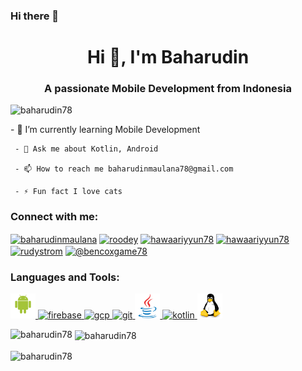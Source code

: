 ### Hi there 👋

<h1 align="center">Hi 👋, I'm Baharudin</h1>
<h3 align="center">A passionate Mobile Development from Indonesia</h3>

<p align="left"> <img src="https://komarev.com/ghpvc/?username=baharudin78&label=Profile%20views&color=0e75b6&style=flat" alt="baharudin78" /> </p>

<p align="left">
    <p >- 🌱 I’m currently learning Mobile Development </p>

     - 💬 Ask me about Kotlin, Android 

     - 📫 How to reach me baharudinmaulana78@gmail.com 

     - ⚡ Fun fact I love cats 

</p>


<h3 align="left">Connect with me:</h3>
<p align="left">
<a href="https://linkedin.com/in/baharudinmaulana" target="blank"><img align="center" src="https://raw.githubusercontent.com/rahuldkjain/github-profile-readme-generator/master/src/images/icons/Social/linked-in-alt.svg" alt="baharudinmaulana" height="30" width="40" /></a>
<a href="https://stackoverflow.com/users/roodey" target="blank"><img align="center" src="https://raw.githubusercontent.com/rahuldkjain/github-profile-readme-generator/master/src/images/icons/Social/stack-overflow.svg" alt="roodey" height="30" width="40" /></a>
<a href="https://fb.com/hawaariyyun78" target="blank"><img align="center" src="https://raw.githubusercontent.com/rahuldkjain/github-profile-readme-generator/master/src/images/icons/Social/facebook.svg" alt="hawaariyyun78" height="30" width="40" /></a>
<a href="https://instagram.com/hawaariyyun78" target="blank"><img align="center" src="https://raw.githubusercontent.com/rahuldkjain/github-profile-readme-generator/master/src/images/icons/Social/instagram.svg" alt="hawaariyyun78" height="30" width="40" /></a>
<a href="https://www.youtube.com/c/rudystrom" target="blank"><img align="center" src="https://raw.githubusercontent.com/rahuldkjain/github-profile-readme-generator/master/src/images/icons/Social/youtube.svg" alt="rudystrom" height="30" width="40" /></a>
<a href="https://www.hackerrank.com/@bencoxgame78" target="blank"><img align="center" src="https://raw.githubusercontent.com/rahuldkjain/github-profile-readme-generator/master/src/images/icons/Social/hackerrank.svg" alt="@bencoxgame78" height="30" width="40" /></a>
</p>

<h3 align="left">Languages and Tools:</h3>
<p align="left"> <a href="https://developer.android.com" target="_blank" rel="noreferrer"> <img src="https://raw.githubusercontent.com/devicons/devicon/master/icons/android/android-original-wordmark.svg" alt="android" width="40" height="40"/> </a> <a href="https://firebase.google.com/" target="_blank" rel="noreferrer"> <img src="https://www.vectorlogo.zone/logos/firebase/firebase-icon.svg" alt="firebase" width="40" height="40"/> </a> <a href="https://cloud.google.com" target="_blank" rel="noreferrer"> <img src="https://www.vectorlogo.zone/logos/google_cloud/google_cloud-icon.svg" alt="gcp" width="40" height="40"/> </a> <a href="https://git-scm.com/" target="_blank" rel="noreferrer"> <img src="https://www.vectorlogo.zone/logos/git-scm/git-scm-icon.svg" alt="git" width="40" height="40"/> </a> <a href="https://www.java.com" target="_blank" rel="noreferrer"> <img src="https://raw.githubusercontent.com/devicons/devicon/master/icons/java/java-original.svg" alt="java" width="40" height="40"/> </a> <a href="https://kotlinlang.org" target="_blank" rel="noreferrer"> <img src="https://www.vectorlogo.zone/logos/kotlinlang/kotlinlang-icon.svg" alt="kotlin" width="40" height="40"/> </a> <a href="https://www.linux.org/" target="_blank" rel="noreferrer"> <img src="https://raw.githubusercontent.com/devicons/devicon/master/icons/linux/linux-original.svg" alt="linux" width="40" height="40"/> </a> </p>

<p><img align="left" src="https://github-readme-stats.vercel.app/api/top-langs?username=baharudin78&show_icons=true&locale=en&layout=compact" alt="baharudin78" /></p>

<p>&nbsp;<img align="center" src="https://github-readme-stats.vercel.app/api?username=baharudin78&show_icons=true&locale=en" alt="baharudin78" /></p>

<p><img align="center" src="https://github-readme-streak-stats.herokuapp.com/?user=baharudin78&" alt="baharudin78" /></p>

